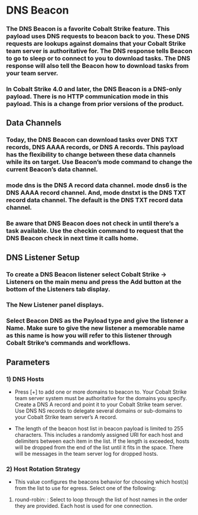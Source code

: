 # DNS Beacon

### The DNS Beacon is a favorite Cobalt Strike feature. This payload uses DNS requests to beacon back to you. These DNS requests are lookups against domains that your Cobalt Strike team server is authoritative for. The DNS response tells Beacon to go to sleep or to connect to you to download tasks. The DNS response will also tell the Beacon how to download tasks from your team server.

### In Cobalt Strike 4.0 and later, the DNS Beacon is a DNS-only payload. There is no HTTP communication mode in this payload. This is a change from prior versions of the product.

## Data Channels

### Today, the DNS Beacon can download tasks over DNS TXT records, DNS AAAA records, or DNS A records. This payload has the flexibility to change between these data channels while its on target. Use Beacon’s mode command to change the current Beacon’s data channel.

### mode dns is the DNS A record data channel. mode dns6 is the DNS AAAA record channel. And, mode dnstxt is the DNS TXT record data channel. The default is the DNS TXT record data channel.

### Be aware that DNS Beacon does not check in until there’s a task available. Use the checkin command to request that the DNS Beacon check in next time it calls home.

## DNS Listener Setup

### To create a DNS Beacon listener select Cobalt Strike -> Listeners on the main menu and press the Add button at the bottom of the Listeners tab display.

### The New Listener panel displays.

### Select Beacon DNS as the Payload type and give the listener a Name. Make sure to give the new listener a memorable name as this name is how you will refer to this listener through Cobalt Strike’s commands and workflows.

## Parameters

### 1) DNS Hosts 

 - Press [+] to add one or more domains to beacon to. Your Cobalt Strike team server system must be authoritative for the domains you specify. Create a DNS A record and point it to your Cobalt Strike team server. Use DNS NS records to delegate several domains or sub-domains to your Cobalt Strike team server’s A record.

 - The length of the beacon host list in beacon payload is limited to 255 characters.
This includes a randomly assigned URI for each host and delimiters between
each item in the list. If the length is exceeded, hosts will be dropped from the end
of the list until it fits in the space. There will be messages in the team server log
for dropped hosts.

### 2) Host Rotation Strategy

 - This value configures the beacons behavior for choosing
which host(s) from the list to use for egress. Select one of the following:

 1) round-robin: : Select to loop through the list of host names in the order they are
provided. Each host is used for one connection.
